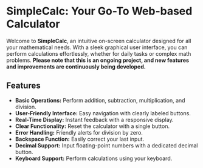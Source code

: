 # SimpleCalc: Your Go-To Web-based Calculator


Welcome to **SimpleCalc**, an intuitive on-screen calculator designed for all your mathematical needs. With a sleek graphical user interface, you can perform calculations effortlessly, whether for daily tasks or complex math problems.
**Please note that this is an ongoing project, and new features and improvements are continuously being developed.**

## Features
- **Basic Operations:** Perform addition, subtraction, multiplication, and division.
- **User-Friendly Interface:** Easy navigation with clearly labeled buttons.
- **Real-Time Display:** Instant feedback with a responsive display.
- **Clear Functionality:** Reset the calculator with a single button.
- **Error Handling:** Friendly alerts for division by zero.
- **Backspace Function:** Easily correct your last input.
- **Decimal Support:** Input floating-point numbers with a dedicated decimal button.
- **Keyboard Support:** Perform calculations using your keyboard.
